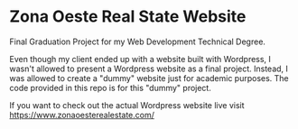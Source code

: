 # Zona Oeste Real State Website

Final Graduation Project for my Web Development Technical Degree.

Even though my client ended up with a website built with Wordpress, I wasn't allowed to present a Wordpress website as a final project.
Instead, I was allowed to create a "dummy" website just for academic purposes. The code provided in this repo is for this "dummy" project.

If you want to check out  the actual Wordpress website live visit https://www.zonaoesterealestate.com/

